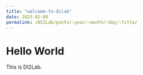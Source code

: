 ```yaml
---
title: "welcome-to-dilab"
date: 2023-02-08
permalink: /DI2Lab/posts/:year/:month/:day/:title/  
---
```


# Hello World

This is DI2Lab.